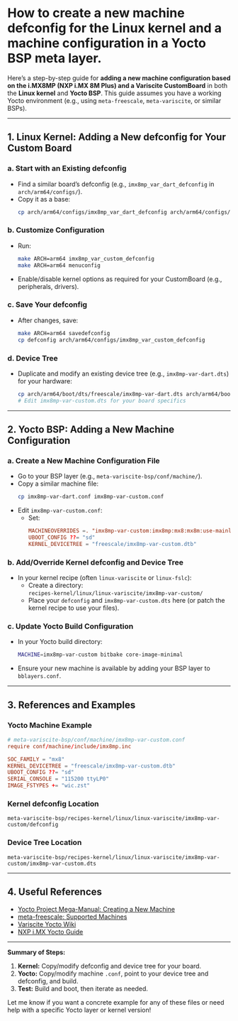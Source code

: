 # How to create a new machine **defconfig** for the Linux kernel and a **machine configuration** in a Yocto BSP meta layer.

Here’s a step-by-step guide for **adding a new machine configuration based on the i.MX8MP (NXP i.MX 8M Plus) and a Variscite CustomBoard** in both the **Linux kernel** and **Yocto BSP**. This guide assumes you have a working Yocto environment (e.g., using `meta-freescale`, `meta-variscite`, or similar BSPs).

---

## **1. Linux Kernel: Adding a New defconfig for Your Custom Board**

### **a. Start with an Existing defconfig**
- Find a similar board’s defconfig (e.g., `imx8mp_var_dart_defconfig` in `arch/arm64/configs/`).
- Copy it as a base:
  ```bash
  cp arch/arm64/configs/imx8mp_var_dart_defconfig arch/arm64/configs/imx8mp_var_custom_defconfig
  ```

### **b. Customize Configuration**
- Run:
  ```bash
  make ARCH=arm64 imx8mp_var_custom_defconfig
  make ARCH=arm64 menuconfig
  ```
- Enable/disable kernel options as required for your CustomBoard (e.g., peripherals, drivers).

### **c. Save Your defconfig**
- After changes, save:
  ```bash
  make ARCH=arm64 savedefconfig
  cp defconfig arch/arm64/configs/imx8mp_var_custom_defconfig
  ```

### **d. Device Tree**
- Duplicate and modify an existing device tree (e.g., `imx8mp-var-dart.dts`) for your hardware:
  ```bash
  cp arch/arm64/boot/dts/freescale/imx8mp-var-dart.dts arch/arm64/boot/dts/freescale/imx8mp-var-custom.dts
  # Edit imx8mp-var-custom.dts for your board specifics
  ```

---

## **2. Yocto BSP: Adding a New Machine Configuration**

### **a. Create a New Machine Configuration File**
- Go to your BSP layer (e.g., `meta-variscite-bsp/conf/machine/`).
- Copy a similar machine file:
  ```bash
  cp imx8mp-var-dart.conf imx8mp-var-custom.conf
  ```
- Edit `imx8mp-var-custom.conf`:
  - Set:
    ```conf
    MACHINEOVERRIDES =. "imx8mp-var-custom:imx8mp:mx8:mx8m:use-mainline-bsp:"
    UBOOT_CONFIG ??= "sd"
    KERNEL_DEVICETREE = "freescale/imx8mp-var-custom.dtb"
    ```

### **b. Add/Override Kernel defconfig and Device Tree**
- In your kernel recipe (often `linux-variscite` or `linux-fslc`):
  - Create a directory:  
    `recipes-kernel/linux/linux-variscite/imx8mp-var-custom/`
  - Place your `defconfig` and `imx8mp-var-custom.dts` here (or patch the kernel recipe to use your files).

### **c. Update Yocto Build Configuration**
- In your Yocto build directory:
  ```bash
  MACHINE=imx8mp-var-custom bitbake core-image-minimal
  ```
- Ensure your new machine is available by adding your BSP layer to `bblayers.conf`.

---

## **3. References and Examples**

### **Yocto Machine Example**
```conf
# meta-variscite-bsp/conf/machine/imx8mp-var-custom.conf
require conf/machine/include/imx8mp.inc

SOC_FAMILY = "mx8"
KERNEL_DEVICETREE = "freescale/imx8mp-var-custom.dtb"
UBOOT_CONFIG ??= "sd"
SERIAL_CONSOLE = "115200 ttyLP0"
IMAGE_FSTYPES += "wic.zst"
```

### **Kernel defconfig Location**
```
meta-variscite-bsp/recipes-kernel/linux/linux-variscite/imx8mp-var-custom/defconfig
```

### **Device Tree Location**
```
meta-variscite-bsp/recipes-kernel/linux/linux-variscite/imx8mp-var-custom/imx8mp-var-custom.dts
```

---

## **4. Useful References**
- [Yocto Project Mega-Manual: Creating a New Machine](https://docs.yoctoproject.org/dev-manual/new-machine.html)
- [meta-freescale: Supported Machines](https://github.com/Freescale/meta-freescale/tree/master/conf/machine)
- [Variscite Yocto Wiki](https://variwiki.com/index.php?title=Yocto_Build_Release)  
- [NXP i.MX Yocto Guide](https://www.nxp.com/docs/en/user-guide/UG10164.pdf)

---

**Summary of Steps:**
1. **Kernel:** Copy/modify defconfig and device tree for your board.
2. **Yocto:** Copy/modify machine `.conf`, point to your device tree and defconfig, and build.
3. **Test:** Build and boot, then iterate as needed.

Let me know if you want a concrete example for any of these files or need help with a specific Yocto layer or kernel version!